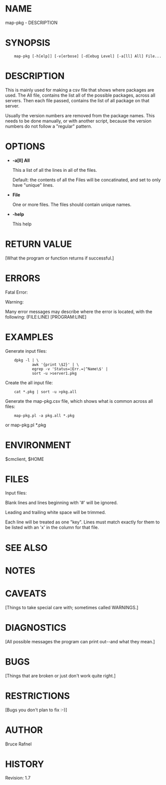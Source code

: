 # NAME

map-pkg - DESCRIPTION

# SYNOPSIS

        map-pkg [-h[elp]] [-v[erbose] [-d[ebug Level] [-a[ll] All] File...

# DESCRIPTION

This is mainly used for making a csv file that shows where packages
are used.  The All file, contains the list all of the possible
packages, across all servers.  Then each file passed, contains the
list of all package on that server.

Usually the version numbers are removed from the package names.  This
needs to be done manually, or with another script, because the version
numbers do not follow a "regular" pattern.

# OPTIONS

- **-a\[ll\] All**

    This a list of all the lines in all of the files.

    Default: the contents of all the Files will be concatinated, and set
    to only have "unique" lines.

- **File**

    One or more files. The files should contain unique names.

- **-help**

    This help

# RETURN VALUE

\[What the program or function returns if successful.\]

# ERRORS

Fatal Error:

Warning:

Many error messages may describe where the error is located, with the
following: (FILE:LINE) \[PROGRAM:LINE\]

# EXAMPLES

Generate input files:

        dpkg -l | \
                awk '{print \$2}' | \
                egrep -v 'Status=|Err.=|^Name\$' | 
                sort -u >server1.pkg

Create the all input file:

        cat *.pkg | sort -u >pkg.all

Generate the map-pkg.csv file, which shows what is common across all
files:

        map-pkg.pl -a pkg.all *.pkg

or
 	map-pkg.pl \*.pkg

# ENVIRONMENT

$cmclient, $HOME

# FILES

Input files:

Blank lines and lines beginning with '#' will be ignored.

Leading and trailing white space will be trimmed.

Each line will be treated as one "key".  Lines must match exactly for
them to be listed with an 'x' in the column for that file.

# SEE ALSO

# NOTES

# CAVEATS

\[Things to take special care with; sometimes called WARNINGS.\]

# DIAGNOSTICS

\[All possible messages the program can print out--and what they mean.\]

# BUGS

\[Things that are broken or just don't work quite right.\]

# RESTRICTIONS

\[Bugs you don't plan to fix :-)\]

# AUTHOR

Bruce Rafnel

# HISTORY

Revision: 1.7

